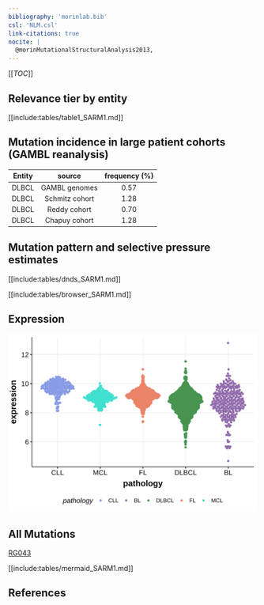 ```yaml
---
bibliography: 'morinlab.bib'
csl: 'NLM.csl'
link-citations: true
nocite: |
  @morinMutationalStructuralAnalysis2013, 
---
```

[[_TOC_]]


## Relevance tier by entity

[[include:tables/table1_SARM1.md]]

## Mutation incidence in large patient cohorts (GAMBL reanalysis)

|Entity|source        |frequency (%)|
|:------:|:--------------:|:-------------:|
|DLBCL |GAMBL genomes |0.57         |
|DLBCL |Schmitz cohort|1.28         |
|DLBCL |Reddy cohort  |0.70         |
|DLBCL |Chapuy cohort |1.28         |

## Mutation pattern and selective pressure estimates

[[include:tables/dnds_SARM1.md]]




[[include:tables/browser_SARM1.md]]

## Expression
![](images/gene_expression/SARM1_by_pathology.svg)
<!-- ORIGIN: morinMutationalStructuralAnalysis2013 -->
<!-- DLBCL: morinMutationalStructuralAnalysis2013 -->

## All Mutations

[RG043](https://www.bcgsc.ca/downloads/morinlab/GAMBL/Morin_2013/RG043.html)

[[include:tables/mermaid_SARM1.md]]

## References

